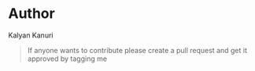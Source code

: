 # Author

Kalyan Kanuri

> If anyone wants to contribute please create a pull request and get it approved by tagging me 